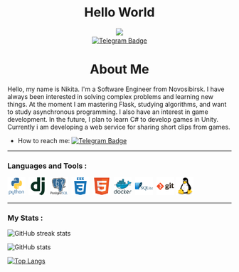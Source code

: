 <div id="header" align="center">
  <h1>Hello World
  </h1>
  <img src="https://media2.giphy.com/media/4rZA5D22301iMgrUNd/giphy.gif?cid=ecf05e47em3ih2dam2hk3c3lgaw7r074pyjxzcx6fp8d6rd7&ep=v1_gifs_related&rid=giphy.gif&ct=g" width="600"/>
<div id="badges">
  <a href="https://t.me/akanelovw">
    <img src="https://img.shields.io/badge/Telegram-blue?style=for-the-badge&logo=telegram&logoColor=white" alt="Telegram Badge"/>
  </a>
</div>
  <h1>About Me
  </h1>
</div>

Hello, my name is Nikita. I'm a Software Engineer from Novosibirsk.
I have always been interested in solving complex problems and learning new things. 
At the moment I am mastering Flask, studying algorithms, and want to study asynchronous programming. 
I also have an interest in game development. In the future, I plan to learn C# to develop games in Unity.
Currently i am developing a web service for sharing short clips from games.

- How to reach me: [![Telegram Badge](https://img.shields.io/badge/-akanelovw-blue?style=flat&logo=Telegram&logoColor=white)](https://t.me/akanelovw)


---
### Languages and Tools :

<div>
  <img src="https://github.com/devicons/devicon/blob/master/icons/python/python-original-wordmark.svg" title="Python" alt="Python" width="40" height="40"/>&nbsp;
  <img src="https://github.com/devicons/devicon/blob/master/icons/django/django-plain.svg" title="Django" alt="Django" width="40" height="40"/>&nbsp;
  <img src="https://github.com/devicons/devicon/blob/master/icons/postgresql/postgresql-original-wordmark.svg" title="postgresql" alt="postgresql" width="40" height="40"/>&nbsp;
  <img src="https://github.com/devicons/devicon/blob/master/icons/css3/css3-plain-wordmark.svg"  title="CSS3" alt="CSS" width="40" height="40"/>&nbsp;
  <img src="https://github.com/devicons/devicon/blob/master/icons/html5/html5-original.svg" title="HTML5" alt="HTML" width="40" height="40"/>&nbsp;
  <img src="https://github.com/devicons/devicon/blob/master/icons/docker/docker-original-wordmark.svg" title="Docker"  alt="Docker" width="40" height="40"/>&nbsp;
  <img src="https://github.com/devicons/devicon/blob/master/icons/sqlite/sqlite-original-wordmark.svg" title="SQLite"  alt="SQLite" width="40" height="40"/>&nbsp;
  <img src="https://github.com/devicons/devicon/blob/master/icons/git/git-original-wordmark.svg" title="Git" **alt="Git" width="40" height="40"/>
  <img src="https://github.com/devicons/devicon/blob/master/icons/linux/linux-original.svg" title="Linux" alt="Linux" width="40" height="40"/>&nbsp;
</div>


---

### My Stats :

![GitHub streak stats](https://streak-stats.demolab.com/?user=akanelovw&theme=dark)

![GitHub stats](https://github-readme-stats.vercel.app/api?username=akanelovw&show_icons=true&count_private=true&theme=dark)  

[![Top Langs](https://github-readme-stats.vercel.app/api/top-langs/?username=akanelovw&theme=dark)](https://github.com/anuraghazra/github-readme-stats)
